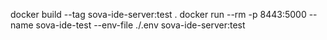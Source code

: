 docker build --tag sova-ide-server:test .
docker run --rm -p 8443:5000 --name sova-ide-test --env-file ./.env sova-ide-server:test
